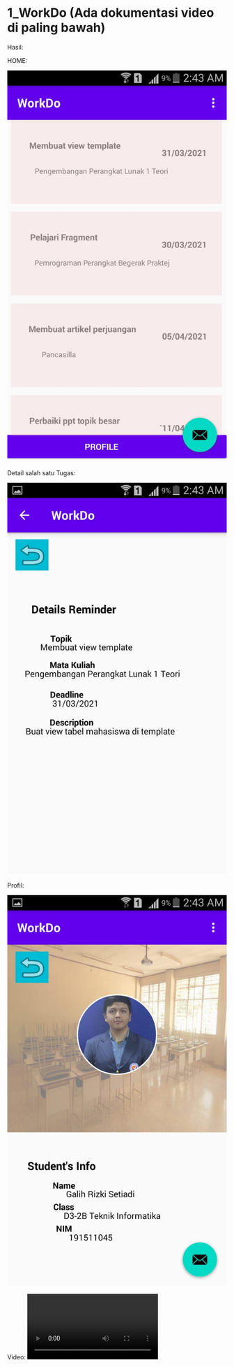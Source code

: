 # 1_WorkDo (Ada dokumentasi video di paling bawah)

Hasil:


HOME:

![](Dokumentasi/3.1.jpeg)


Detail salah satu Tugas:


![](Dokumentasi/2.1.jpeg)


Profil:


![](Dokumentasi/1.1.jpeg)


Video:
![Demo](https://user-images.githubusercontent.com/73786777/114611906-b1c98400-9ccb-11eb-9ab4-b5c431f360da.mp4)



